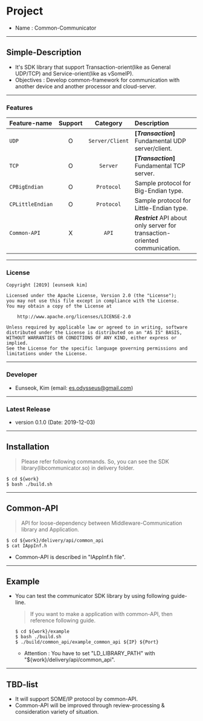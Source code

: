 # Project
- Name : Common-Communicator
---
## Simple-Description
- It's SDK library that support Transaction-orient(like as General UDP/TCP) and Service-orient(like as vSomeIP).
- Objectives : Develop common-framework for communication with another device and another processor and cloud-server.
---
### Features
Feature-name | Support | Category | Description
:---|:---:|:---:|:---
`UDP` | O | `Server/Client` | **[_Transaction_]** Fundamental UDP server/client.
`TCP` | O | `Server` | **[_Transaction_]** Fundamental TCP server.
`CPBigEndian` | O | `Protocol` | Sample protocol for Big-Endian type.
`CPLittleEndian` | O | `Protocol` | Sample protocol for Little-Endian type.
`Common-API` | X | `API` | **_Restrict_** API about only server for transaction-oriented communication.
---
### License
```
Copyright [2019] [eunseok kim]

Licensed under the Apache License, Version 2.0 (the "License");
you may not use this file except in compliance with the License.
You may obtain a copy of the License at

    http://www.apache.org/licenses/LICENSE-2.0

Unless required by applicable law or agreed to in writing, software
distributed under the License is distributed on an "AS IS" BASIS,
WITHOUT WARRANTIES OR CONDITIONS OF ANY KIND, either express or implied.
See the License for the specific language governing permissions and
limitations under the License.
```
---
### Developer
- Eunseok, Kim (email: es.odysseus@gmail.com)
---
### Latest Release
- version 0.1.0 (Date: 2019-12-03)
---
## Installation
> Please refer following commands.
> So, you can see the SDK library(libcommunicator.so) in delivery folder.
```shell
$ cd ${work}
$ bash ./build.sh
```
---
## Common-API
   > API for loose-dependency between Middleware-Communication library and Application.
   ```shell
   $ cd ${work}/delivery/api/common_api
   $ cat IAppInf.h
   ```
   - Common-API is described in "IAppInf.h file".
---
## Example
- You can test the communicator SDK library by using following guide-line.
   > If you want to make a application with common-API, then reference following guide.
   ```shell
   $ cd ${work}/example
   $ bash ./build.sh
   $ ./build/common_api/example_common_api ${IP} ${Port}
   ```
   - Attention : You have to set "LD_LIBRARY_PATH" with "${work}/delivery/api/common_api".
---
## TBD-list
- It will support SOME/IP protocol by common-API.
- Common-API will be improved through review-processing & consideration variety of situation.
